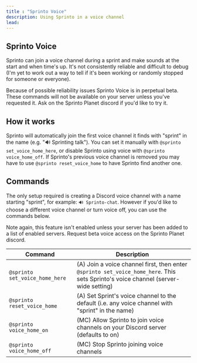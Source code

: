 ```yaml
---
title : "Sprinto Voice"
description: Using Sprinto in a voice channel
lead: 
---
```

## Sprinto Voice

Sprinto can join a voice channel during a sprint and make sounds at the start and when time's up. It's not consistently reliable and difficult to debug (I'm yet to work out a way to tell if it's been working or randomly stopped for someone or everyone). 

Because of possible reliability issues Sprinto Voice is in perpetual beta. These commands will not be available on your server unless you've requested it. Ask on the Sprinto Planet discord if you'd like to try it.

## How it works

Sprinto will automatically join the first voice channel it finds with "sprint" in the name (e.g. "🔊 Sprinting talk"). You can set it manually with `@sprinto set_voice_home_here`, or disable Sprinto using voice with `@sprinto voice_home_off`. If Sprinto's previous voice channel is removed you may have to use `@sprinto reset_voice_home` to have Sprinto find another one.

## Commands

The only setup required is creating a Discord voice channel with a name starting "sprint", for example: `🔊 Sprinto-chat`. However if you'd like to choose a different voice channel or turn voice off, you can use the commands below.

Note again, this feature isn't enabled unless your server has been added to a list of enabled servers. Request beta voice access on the Sprinto Planet discord.

| Command | Description |
| --- | --- |
| `@sprinto set_voice_home_here` | (A) Join a voice channel first, then enter `@sprinto set_voice_home_here`. This sets Sprinto's voice channel (server-wide setting) |
| `@sprinto reset_voice_home` | (A) Set Sprint's voice channel to the default (i.e. any voice channel with "sprint" in the name) |
| `@sprinto voice_home_on` | (MC) Allow Sprinto to join voice channels on your Discord server (defaults to on) | 
| `@sprinto voice_home_off` | (MC) Stop Sprinto joining voice channels |
